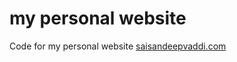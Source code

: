 # my personal website

Code for my personal website [saisandeepvaddi.com](https://saisandeepvaddi.com)